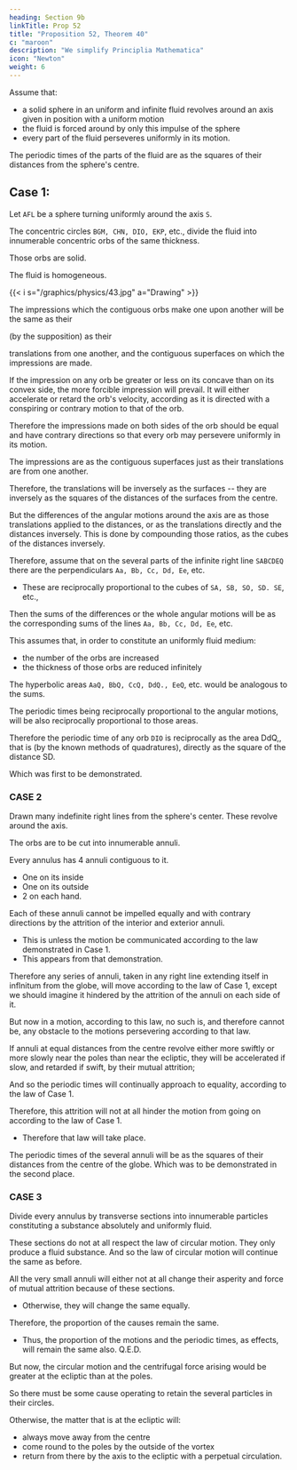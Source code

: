 ```yaml
---
heading: Section 9b
linkTitle: Prop 52
title: "Proposition 52, Theorem 40"
c: "maroon"
description: "We simplify Principlia Mathematica"
icon: "Newton"
weight: 6
---
```




Assume that:
- a solid sphere in an uniform and infinite fluid revolves around an axis given in position with a uniform motion
- the fluid is forced around by only this impulse of the sphere
- every part of the fluid perseveres uniformly in its motion.

The periodic times of the parts of the fluid are as the squares of their distances from the sphere's centre.


## Case 1: 

Let `AFL` be a sphere turning uniformly around the axis `S`.

The concentric circles `BGM, CHN, DIO, EKP`, etc., divide the fluid into innumerable concentric orbs of the same thickness.

Those orbs are solid.

The fluid is homogeneous.

{{< i s="/graphics/physics/43.jpg" a="Drawing" >}}


The impressions which the contiguous orbs make one upon another will be the same as their 

(by the supposition) as their 

translations from one another, and the contiguous superfaces on which the impressions are made. 

If the impression on any orb be greater or less on its concave than on its convex side, the more forcible impression will prevail. It will either accelerate or retard the orb's velocity, according as it is directed with a conspiring or contrary motion to that of the orb.

Therefore the impressions made on both sides of the orb should be equal and have contrary directions so that every orb may persevere uniformly in its motion.

The impressions are as the contiguous superfaces just as their translations are from one another.

Therefore, the translations will be inversely as the surfaces -- they are inversely as the squares of the distances of the surfaces from the centre.

But the differences of the angular motions around the axis are as those translations applied to the distances, or as the translations directly and the distances inversely. This is done by compounding those ratios, as the cubes of the distances inversely.

Therefore, assume that on the several parts of the infinite right line `SABCDEQ` there are the perpendiculars `Aa, Bb, Cc, Dd, Ee`, etc. 
- These are reciprocally proportional to the cubes of `SA, SB, SO, SD. SE`, etc., 

Then the sums of the differences or the whole angular motions will be as the corresponding sums of the lines `Aa, Bb, Cc, Dd, Ee`, etc.

This assumes that, in order to constitute an uniformly fluid medium:
- the number of the orbs are increased
- the thickness of those orbs are reduced infinitely 

The hyperbolic areas `AaQ, BbQ, CcQ, DdQ., EeQ`, etc. would be analogous to the sums.

The periodic times being reciprocally proportional to the angular motions, will be also reciprocally proportional to those areas.

Therefore the periodic time of any orb `DIO` is reciprocally as the area DdQ,, that is (by the known methods of quadratures), directly as the square of the distance SD. 

Which was first to be demonstrated.


### CASE 2

Drawn many indefinite right lines from the sphere's center. These revolve around the axis.

 <!-- making given angles with the axis, exceeding one another by equal differences; and, by these lines  -->

The orbs are to be cut into innumerable annuli.

Every annulus has 4 annuli contiguous to it.
- One on its inside
- One on its outside
- 2 on each hand. 

Each of these annuli cannot be impelled equally and with contrary directions by the attrition of the interior and exterior annuli. 
- This is unless the motion be communicated according to the law demonstrated in Case 1.
- This appears from that demonstration. 

Therefore any series of annuli, taken in any right line extending itself in inflnitum from the globe, will move according to the law of Case 1, except we should imagine it hindered by the attrition of the annuli on each side of it. 

But now in a motion, according to this law, no such is, and therefore cannot be, any obstacle to the motions persevering according to that law. 

If annuli at equal distances from the centre revolve either more swiftly or more slowly near the poles than near the ecliptic, they will be accelerated if slow, and retarded if swift, by their mutual attrition; 

And so the periodic times will continually approach to equality, according to the law of Case 1. 

Therefore, this attrition will not at all hinder the motion from going on according to the law of Case 1.
- Therefore that law will take place. 

The periodic times of the several annuli will be as the squares of their distances from the centre of the globe. Which was to be demonstrated in the second place.


### CASE 3

Divide every annulus by transverse sections into innumerable particles constituting a substance absolutely and uniformly fluid.

These sections do not at all respect the law of circular motion. They only produce a fluid substance. And so the law of circular motion will continue the same as before.

All the very small annuli will either not at all change their asperity and force of mutual attrition because of these sections.
- Otherwise, they will change the same equally.

Therefore, the proportion of the causes remain the same.
- Thus, the proportion of the motions and the periodic times, as effects, will remain the same also. Q.E.D. 

But now, the circular motion and the centrifugal force arising would be greater at the ecliptic than at the poles.

So there must be some cause operating to retain the several particles in their circles.

Otherwise, the matter that is at the ecliptic will:
- always move away from the centre
- come round to the poles by the outside of the vortex
- return from there by the axis to the ecliptic with a perpetual circulation.



